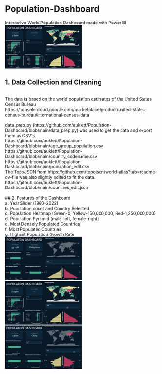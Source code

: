 # Population-Dashboard
Interactive World Population Dashboard made with Power BI
<br />
<img src="https://github.com/auklett/Population-Dashboard/blob/main/world2022.png" width=50%>
<br />
## 1. Data Collection and Cleaning
<br />
The data is based on the world population estimates of the United States Census Bureau <br />
https://console.cloud.google.com/marketplace/product/united-states-census-bureau/international-census-data  <br /><br />
data_prep.py (https://github.com/auklett/Population-Dashboard/blob/main/data_prep.py) was used to get the data and export them as CSV's 
<br />
https://github.com/auklett/Population-Dashboard/blob/main/age_group_population.csv
https://github.com/auklett/Population-Dashboard/blob/main/country_codename.csv
https://github.com/auklett/Population-Dashboard/blob/main/population_edit.csv
<br />
The TopoJSON from https://github.com/topojson/world-atlas?tab=readme-ov-file was also slightly edited to fit the data.
https://github.com/auklett/Population-Dashboard/blob/main/countries_edit.json
<br /><br />
## 2. Features of the Dashboard
<br />
a. Year Slider (1960-2022) <br />
b. Population count and Country Selected <br />
c. Population Heatmap (Green-0, Yellow-150,000,000, Red-1,250,000,000) <br />
d. Population Pyramid (male-left, female-right) <br />
e. Most Densely Populated Countries <br />
f. Most Populated Countries <br />
g. Highest Population Growth Rate <br />
<img src="https://github.com/auklett/Population-Dashboard/blob/main/Philippines2010.png" width=50%>
<img src="https://github.com/auklett/Population-Dashboard/blob/main/World2000.png" width=50%>
<img src="https://github.com/auklett/Population-Dashboard/blob/main/China2013.png" width=50%>


